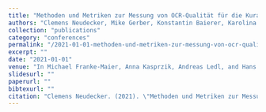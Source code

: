```yaml
---
title: "Methoden und Metriken zur Messung von OCR-Qualität für die Kuratierung von Daten und Metadaten."
authors: "Clemens Neudecker, Mike Gerber, Konstantin Baierer, Karolina Zaczynska, Julián Moreno Schneider, and Georg Rehm."
collection: "publications"
category: "conferences"
permalink: "/2021-01-01-methoden-und-metriken-zur-messung-von-ocr-qualitat-fur-die-kuratierung-von-daten-und-metadaten"
excerpt: ""
date: "2021-01-01"
venue: "In Michael Franke-Maier, Anna Kasprzik, Andreas Ledl, and Hans Schürmann, editors, Qualität der Inhaltserschließung, Bibliotheks- und Informationspraxis (BIPRA), pages 137-166. De Gruyter Saur, 09 2021."
slidesurl: ""
paperurl: ""
bibtexurl: ""
citation: "Clemens Neudecker. (2021). \"Methoden und Metriken zur Messung von OCR-Qualität für die Kuratierung von Daten und Metadaten..\" *In Michael Franke-Maier, Anna Kasprzik, Andreas Ledl, and Hans Schürmann, editors, Qualität der Inhaltserschließung, Bibliotheks- und Informationspraxis (BIPRA), pages 137-166. De Gruyter Saur, 09 2021.*."
---
```


